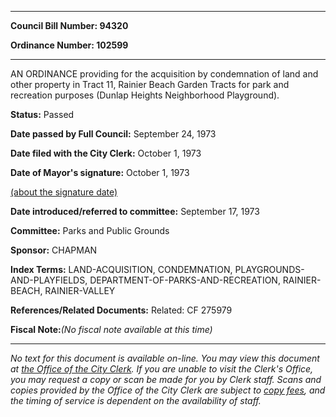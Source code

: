 

********

**Council Bill Number: 94320**
   
**Ordinance Number: 102599**
********

 AN ORDINANCE providing for the acquisition by condemnation of land and other property in Tract 11, Rainier Beach Garden Tracts for park and recreation purposes (Dunlap Heights Neighborhood Playground).

**Status:** Passed
   
**Date passed by Full Council:** September 24, 1973
   
**Date filed with the City Clerk:** October 1, 1973
   
**Date of Mayor's signature:** October 1, 1973
   
[(about the signature date)](/~public/approvaldate.htm)
   
   
   
**Date introduced/referred to committee:** September 17, 1973
   
**Committee:** Parks and Public Grounds
   
**Sponsor:** CHAPMAN
   
   
**Index Terms:** LAND-ACQUISITION, CONDEMNATION, PLAYGROUNDS-AND-PLAYFIELDS, DEPARTMENT-OF-PARKS-AND-RECREATION, RAINIER-BEACH, RAINIER-VALLEY

**References/Related Documents:** Related: CF 275979

**Fiscal Note:**_(No fiscal note available at this time)_
********

_No text for this document is available on-line. You may view this document at [the Office of the City Clerk](http://www.seattle.gov/leg/clerk/contactUs.htm). If you are unable to visit the Clerk's Office, you may request a copy or scan be made for you by Clerk staff. Scans and copies provided by the Office of the City Clerk are subject to [copy fees](http://clerk.seattle.gov/~public/clerkfees.htm), and the timing of service is dependent on the availability of staff._


